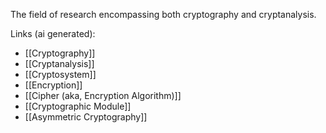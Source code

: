 The field of research encompassing both cryptography and cryptanalysis.

Links (ai generated):
 - [[Cryptography]]
 - [[Cryptanalysis]]
 - [[Cryptosystem]]
 - [[Encryption]]
 - [[Cipher (aka, Encryption Algorithm)]]
 - [[Cryptographic Module]]
 - [[Asymmetric Cryptography]]
